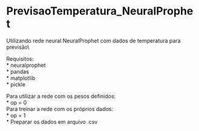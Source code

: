 # PrevisaoTemperatura_NeuralProphet
Utilizando rede neural NeuralProphet com dados de temperatura para previsão\

Requisitos:\
    * neuralprophet\
    * pandas\
    * matplotlib\
    * pickle

Para utilizar a rede com os pesos definidos:\
    * op = 0\
Para treinar a rede com os próprios dados:\
    * op = 1\
    * Preparar os dados em arquivo .csv
